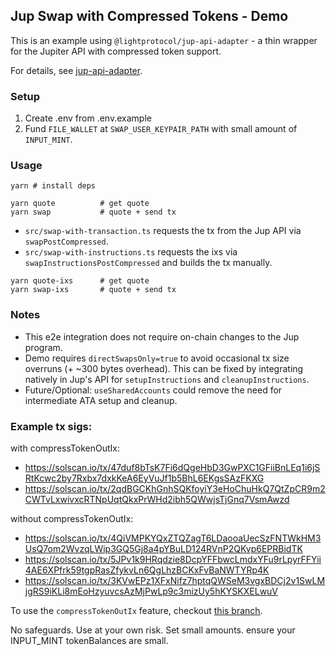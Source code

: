 ## Jup Swap with Compressed Tokens - Demo

This is an example using `@lightprotocol/jup-api-adapter` - a thin wrapper for the Jupiter API with compressed token support.

For details, see [jup-api-adapter](https://github.com/Lightprotocol/jup-api-adapter).

### Setup

1. Create .env from .env.example
2. Fund `FILE_WALLET` at `SWAP_USER_KEYPAIR_PATH` with small amount of `INPUT_MINT`.


### Usage

```
yarn # install deps
```

```
yarn quote          # get quote
yarn swap           # quote + send tx
```

- `src/swap-with-transaction.ts` requests the tx from the Jup API via `swapPostCompressed`.
- `src/swap-with-instructions.ts` requests the ixs via `swapInstructionsPostCompressed` and builds the tx manually.

```
yarn quote-ixs      # get quote
yarn swap-ixs       # quote + send tx
```


### Notes

-   This e2e integration does not require on-chain changes to the Jup program.
-   Demo requires `directSwapsOnly=true` to avoid occasional tx size overruns (+ ~300 bytes overhead). This can be fixed by integrating natively in Jup's API for `setupInstructions` and `cleanupInstructions`.
-   Future/Optional: `useSharedAccounts` could remove the need for intermediate ATA setup and cleanup.

### Example tx sigs:

with compressTokenOutIx:

-   https://solscan.io/tx/47duf8bTsK7Fi6dQgeHbD3GwPXC1GFiiBnLEq1i6jSRtKcwc2by7Rxbx7dxkKeA6EyVuJf1b5BhL6EKgsSAzFKXG
-   https://solscan.io/tx/2qdBGCKhGnhSQKfoyiY3eHoChuHkQ7QtZpCR9m2CWTvLxwivxcRTNpUqtQkxPrWHd2ibh5QWwjsTjGnq7VsmAwzd

without compressTokenOutIx:

-   https://solscan.io/tx/4QiVMPKYQxZTQZagT6LDaooaUecSzFNTWkHM3UsQ7om2WvzqLWip3GQ5Gj8a4pYBuLD124RVnP2QKvp6EPRBidTK
-   https://solscan.io/tx/5JPv1k9HRqdzie8DcpYFFbwcLmdxYFu9rLpyrFFYii4AE6XPfrk59tgpRasZfykvLn6QgLhzBCKxFvBaNWTYRp4K
-   https://solscan.io/tx/3KVwEPz1XFxNifz7hptqQWSeM3vgxBDCj2v1SwLMjgRS9iKLi8mEoHzyuvcsAzMjPwLp9c3mizUy5hKYSKXELwuV

To use the `compressTokenOutIx` feature, checkout [this branch](https://github.com/Lightprotocol/example-jupiter-swap-node/tree/use-compress-out-ata).

No safeguards. Use at your own risk. Set small amounts. ensure your INPUT_MINT tokenBalances are small.

